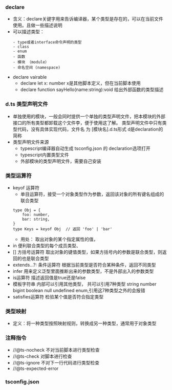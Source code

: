 ### declare
- 含义：declare关键字用来告诉编译器，某个类型是存在的，可以在当前文件使用。且做一些描述说明
- 可以描述类型：
    ```
    - type或者interface命令声明的类型
    - class
    - enum
    - 函数
    - 模块 （module）
    - 命名空间 (namespace)
    ```
- declare vairable
    - declare let x: number  x是其他脚本定义，但在当前脚本使用
    - declare function sayHello(name:string):void 给出外部函数的类型描述
### d.ts 类型声明文件
- 单独使用的模块，一般会同时提供一个单独的类型声明文件，把本模块的外部接口的所有类型都卸载这个文件李，便于使用这了解。 类型声明文件中只有类型代码，没有具体实现代码，文件名 为 [模块名].d.ts形式   d是declaration的简称
- 类型声明文件来源
    - typescript编译器自动生成   tsconfig.json 的 declaration选项打开
    - typescript内置类型文件
    - 外部模块的类型声明文件，需要自己安装
### 类型运算符
- keyof 运算符
    - 单目运算符，接受一个对象类型作为参数，返回该对象的所有键名组成的联合类型
    ```
    type Obj = {
        foo: number,
        bar: string,
    }
    type Keys = keyof Obj  // 返回 'foo' | 'bar'
    ```
    - 用处： 取出对象的某个指定属性的值，
- in 便利联合类型的每个成员类型、
- [] 方括号运算符 取出对象的键值类型，如果方括号内的参数是联合类型，则返回的也是联合类型
- extends...?: 条件运算符   根据当前类型是否符合某种条件，返回不同类型
- infer 用来定义泛型里面推断出来的参数类型，不是外部出入的参数类型
- is运算符 描述返回值是true还是false
- 模板字符串 内部可以引用其他类型， 共可以引用7种类型  string number bigint boolean null undefined enum,引用这7种类型之外的会报错
- satisfies运算符 检验某个值是否符合指定类型
### 类型映射
- 定义：将一种类型按照映射规则，转换成另一种类型，通常用于对象类型
### 注释指令
- //@ts-nocheck 不对当前脚本进行类型检查
- //@ts-check 对脚本进行检查
- //@ts-ignore 不对下一行代码进行类型检查
- //@ts-expected-error 
### tsconfig.json

